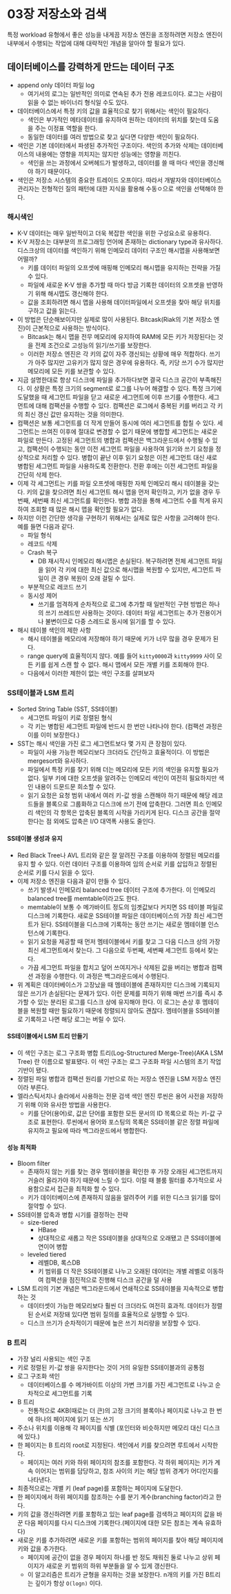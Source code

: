 # 03장 저장소와 검색

특정 workload 유형에서 좋은 성능을 내게끔 저장소 엔진을 조정하려면 저장소 엔진이 내부에서 수행되는 작업에 대해 대략적인 개념을 알아야 할 필요가 있다.

## 데이터베이스를 강력하게 만드는 데이터 구조

- append only 데이터 파일 log
  - 여기서의 로그는 일반적인 의미로 연속된 추가 전용 레코드이다. 로그는 사람이 읽을 수 없는 바이너리 형식일 수도 있다.
- 데이터베이스에서 특정 키의 값을 효율적으로 찾기 위해서는 색인이 필요하다.
  - 색인은 부가적인 메타데이터를 유지하여 원하는 데이터의 위치를 찾는데 도움을 주는 이정표 역할을 한다.
  - 동일한 데이터를 여러 방법으로 찾고 싶다면 다양한 색인이 필요하다.
- 색인은 기본 데이터에서 파생된 추가적인 구조이다. 색인의 추가와 삭제는 데이터베이스의 내용에는 영향을 끼치지는 않지만 성능에는 영향을 끼친다.
  - 색인을 쓰는 과정에서 오버헤드가 발생하고, 데이터를 쓸 때 마다 색인을 갱신해야 하기 때문이다.
- 색인은 저장소 시스템의 중요한 트레이드 오프이다. 따라서 개발자와 데이터베이스 관리자는 전형적인 질의 패턴에 대한 지식을 활용해 수동ㅇ으로 색인을 선택해야 한다.

### 해시색인

- K-V 데이터는 매우 일반적이고 더욱 복잡한 색인을 위한 구성요소로 유용하다.
- K-V 저장소는 대부분의 프로그래밍 언어에 존재하는 dictionary type과 유사하다. 디스크상의 데이터를 색인하기 위해 인메모리 데이터 구조인 해시맵을 사용해보면 어떨까?
  - 키를 데이터 파일의 오프셋에 매핑해 인메모리 해시맵을 유지하는 전략을 가질 수 있다. 
  - 파일에 새로운 K-V 쌍을 추가할 때 마다 방금 기록한 데이터의 오프셋을 반영하기 위해 해시맵도 갱신해야 한다. 
  - 값을 조회하려면 해시 맵을 사용해 데이터파일에서 오프셋을 찾아 해당 위치를 구하고 값을 읽는다.
- 이 방법은 단순해보이지만 실제로 많이 사용된다. Bitcask(Riak의 기본 저장소 엔진)이 근본적으로 사용하는 방식이다. 
  - Bitcask는 해시 맵을 전무 메모리에 유지하여 RAM에 모든 키가 저장된다는 것을 전제 조건으로 고성능의 읽기/쓰기를 보장한다. 
  - 이러한 저장소 엔진은 각 키의 값이 자주 갱신되는 상황에 매우 적합하다. 쓰기가 아주 많지만 고유키가 많지 않은 경우에 유용하다. 즉, 키당 쓰기 수가 많지만 메모리에 모든 키를 보관할 수 있다.
- 지금 설명한대로 항상 디스크에 파일을 추가하다보면 결국 디스크 공간이 부족해진다. 이 상황은 특정 크기의 segment로 로그를 나누어 해결할 수 있다. 특정 크기에 도달했을 때 세그먼트 파일을 닫고 새로운 세그먼트에 이후 쓰기를 수행한다. 세그먼트에 대해 컴팩션을 수행할 수 있다. 컴팩션은 로그에서 중복된 키를 버리고 각 키의 최신 갱신 값만 유지하는 것을 의미한다.
- 컴팩션은 보통 세그먼트를 더 작게 만들어 동시에 여러 세그먼트를 합칠 수 있다. 세그먼트는 쓰여진 이후에 절대로 변경할 수 없기 때문에 병합할 세그먼트는 새로운 파일로 만든다. 고정된 세그먼트의 병합과 컴팩션은 백그라운드에서 수행될 수 있고, 컴팩션이 수행되는 동안 이전 세그먼트 파일을 사용하여 읽기와 쓰기 요청을 정상적으로 처리할 수 있다. 병합이 끝난 이후 읽기 요청은 이전 세그먼트 대신 새로 병합된 세그먼트 파일을 사용하도록 전환한다. 전환 후에는 이전 세그먼트 파일을 간단히 삭제 한다.
- 이제 각 세그먼트는 키를 파일 오프셋에 매핑한 자체 인메모리 해시 테이블을 갖는다. 키의 값을 찾으려면 최신 세그먼트 해시 맵을 먼저 확인하고, 키가 없을 경우 두 번째, 세번째 최신 세그먼트를 확인한다. 병합 과정을 통해 세그먼트 수를 적게 유지하여 조회할 때 많은 해시 맵을 확인할 필요가 없다.
- 하지만 이런 간단한 생각을 구현하기 위해서는 실제로 많은 사항을 고려해야 한다. 예를 들면 다음과 같다.
  - 파일 형식
  - 레코드 삭제
  - Crash 복구
    - DB 재시작시 인메모리 해시맵은 손실된다. 복구하려면 전체 세그먼트 파일을 읽어 각 키에 대한 최신 값으로 해시맵을 복원할 수 있지만, 세그먼트 파일이 큰 경우 복원이 오래 걸릴 수 있다.
  - 부분적으로 레코드 쓰기
  - 동시성 제어
    - 쓰기를 엄격하게 순차적으로 로그에 추가할 때 일반적인 구현 방법은 하나의 쓰기 쓰레드만 사용하는 것이다. 데이터 파일 세그먼트는 추가 전용이거나 불변이므로 다중 스레드로 동시에 읽기를 할 수 있다.
- 해시 테이블 색인의 제한 사항
  - 해시 테이블을 메모리에 저장해야 하기 때문에 키가 너무 많을 경우 문제가 된다.
  - range query에 효율적이지 않다. 예를 들어 `kitty0000`과 `kitty9999`  사이 모든 키를 쉽게 스캔 할 수 없다. 해시 맵에서 모든 개별 키를 조회해야 한다.
  - 다음에서 이러한 제한이 없는 색인 구조를 살펴보자

### SS테이블과 LSM 트리

- Sorted String Table (SST, SS테이블)
  - 세그먼트 파일이 키로 정렬된 형식
  - 각 키는 병합된 세그먼트 파일에 반드시 한 번만 나타나야 한다. (컴팩션 과정은 이를 이미 보장한다.)
- SST는 해시 색인을 가진 로그 세그먼트보다 몇 가지 큰 장점이 있다.
  - 파일이 사용 가능한 메모리보다 크더라도 간단하고 효율적이다. 이 방법은 mergesort와 유사하다.
  - 파일에서 특정 키를 찾기 위해 더는 메모리에 모든 키의 색인을 유지할 필요가 없다. 일부 키에 대한 오프셋을 알려주는 인메모리 색인이 여전히 필요하지만 색인 내용이 드문드문 희소할 수 있다.
  - 읽기 요청은 요청 범위 내에서 여러 키-값 쌍을 스캔해야 하기 때문에 해당 레코드들을 블록으로 그룹화하고 디스크에 쓰기 전에 압축한다. 그러면 희소 인메모리 색인의 각 항목은 압축된 블록의 시작을 가리키게 된다. 디스크 공간을 절약한다는 점 외에도 압축은 I/O 대역폭 사용도 줄인다.

#### SS테이블 생성과 유지

- Red Black Tree나 AVL 트리와 같은 잘 알려진 구조를 이용하여 정렬된 메모리를 유지 할 수 있다. 이런 데이터 구조를 이용하여 임의 순서로 키를 삽입하고 정렬된 순서로 키를 다시 읽을 수 있다.
- 이제 저장소 엔진을 다음과 같이 만들 수 있다.
  - 쓰기 발생시 인메모리 balanced tree 데이터 구조에 추가한다. 이 인메모리 balanced tree를 memtable이라고도 한다.
  - memtable이 보통 수 메가바이트 정도의 임곗값보다 커지면 SS 테이블 파일로 디스크에 기록한다. 새로운 SS테이블 파일은 데이터베이스의 가장 최신 세그먼트가 된다. SS테이블을 디스크에 기록하는 동안 쓰기는 새로운 멤테이블 인스턴스에 기록한다.
  - 읽기 요청을 제공할 때 먼저 멤테이블에서 키를 찾고 그 다음 디스크 상의 가장 최신 세그먼트에서 찾는다. 그 다음으로 두번째, 세번째 세그먼트 등에서 찾는다.
  - 가끕 세그먼트 파일을 합치고 덮어 쓰여지거나 삭제된 값을 버리는 병합과 컴팩션 과정을 수행한다. 이 과정은 백그라운드에서 수행된다.
- 위 계획은 데이터베이스가 고장났을 때 멤테이블에 존재하지만 디스크에 기록되지 않은 쓰기가 손실된다는 문제가 있다. 이런 문제를 피하기 위해 매번 쓰기를 즉시 추가할 수 있는 분리된 로그를 디스크 상에 유지해야 한다. 이 로그는 손상 후 멤테이블을 복원할 때만 필요하기 때문에 정렬되지 않아도 괜찮다. 멤테이블을 SS테이블로 기록하고 나면 해당 로그는 버릴 수 있다.

#### SS테이블에서 LSM 트리 만들기

- 이 색인 구조는 로그 구조화 병합 트리(Log-Structured Merge-Tree)(AKA LSM Tree) 란 이름으로 발표됐다. 이 색인 구조는 로그 구조화 파일 시스템의 초기 작업 기반이 됐다.
- 정렬된 파일 병합과 컴팩션 원리를 기반으로 하는 저장소 엔진을 LSM 저장소 엔진이라 부른다.
- 엘라스틱서치나 솔라에서 사용하는 전문 검색 색인 엔진 루씬은 용어 사전을 저장하기 위해 이와 유사한 방법을 사용한다.
  - 키를 단어(용어)로, 값은 단어를 포함한 모든 문서의 ID 목록으로 하는 키-값 구조로 표현한다. 루씬에서 용어와 포스팅의 목록은 SS테이블 같은 정렬 파일에 유지하고 필요에 따라 백그라운드에서 병합한다.

#### 성능 최적화

- Bloom filter
  - 존재하지 않는 키를 찾는 경우 멤테이블을 확인한 후 가장 오래된 세그먼트까지 거슬러 올라가야 하기 때문에 느릴 수 있다. 이럴 때 블룸 필터를 추가적으로 사용함으로서 접근을 최적화 할 수 있다.
  - 키가 데이터베이스에 존재하지 않음을 알려주어 키를 위한 디스크 읽기를 많이 절약할 수 있다.
- SS테이블 압축과 병합 시기를 결정하는 전략
  - size-tiered
    - HBase
    - 상대적으로 새롭고 작은 SS테이블을 상대적으로 오래됐고 큰 SS테이블에 연이어 병합
  - leveled tiered
    - 레벨DB, 록스DB
    - 키 범위를 더 작은 SS테이블로 나누고 오래된 데이터는 개별 레벨로 이동하여 컴팩션을 점진적으로 진행해 디스크 공간을 덜 사용
- LSM 트리의 기본 개념은 백그라운드에서 연쇄적으로 SS테이블을 지속적으로 병합하는 것
  - 데이터셋이 가능한 메모리보다 훨씬 더 크더라도 여전히 효과적. 데이터가 정렬된 순서로 저장돼 있다면 범위 질의를 효율적으로 실행할 수 있다. 
  - 디스크 쓰기가 순차적이기 때문에 높은 쓰기 처리량을 보장할 수 있다.

### B 트리

- 가장 널리 사용되는 색인 구조
- 키로 정렬된 키-값 쌍을 유지한다는 것이 거의 유일한 SS테이블과의 공통점
- 로그 구조화 색인
  - 데이터베이스를 수 메가바이트 이상의 가변 크기를 가진 세그먼트로 나누고 순차적으로 세그먼트를 기록
- B 트리
  - 전통적으로 4KB(때로는 더 큰)의 고정 크기의 블록이나 페이지로 나누고 한 번에 하나의 페이지에 읽기 또는 쓰기
- 주소나 위치를 이용해 각 페이지를 식별 (포인터와 비슷하지만 메모리 대신 디스크에 있다.)
- 한 페이지는 B 트리의 root로 지정된다. 색인에서 키를 찾으려면 루트에서 시작한다.
  - 페이지는 여러 키와 하위 페이지의 참조를 포함한다. 각 하위 페이지는 키가 계속 이어지는 범위를 담당하고, 참조 사이의 키는 해당 범위 경계가 어디인지를 나타낸다.
- 최종적으로는 개별 키 (leaf page)를 포함하는 페이지에 도달한다.
- 한 페이지에서 하위 페이지를 참조하는 수를 분기 계수(branching factor)라고 한다.
- 키의 값을 갱신하려면 키를 포함하고 있는 leaf page를 검색하고 페이지의 값을 바꾼 다음 페이지를 다시 디스크에 기록한다.(페이지에 대한 모든 참조는 계속 유효하다)
- 새로운 키를 추가하려면 새로운 키를 포함하는 범위의 페이지를 찾아 해당 페이지에 키와 값을 추가한다.
  - 페이지에 공간이 없을 경우 페이지 하나를 반 정도 채워진 둘로 나누고 상위 페이지가 새로운 키 범위의 하위 부분들을 알 수 있게 갱신한다.
  - 이 알고리즘은 트리가 균형을 유지하는 것을 보장한다. n개의 키를 가진 B트리는 깊이가 항상 `O(logn)` 이다.



